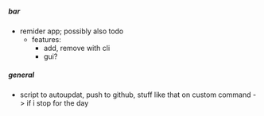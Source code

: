 ##### bar
- remider app; possibly also todo
    - features:
        - add, remove with cli
        - gui?

##### general
- script to autoupdat, push to github, stuff like that on custom command -> if i stop for the day